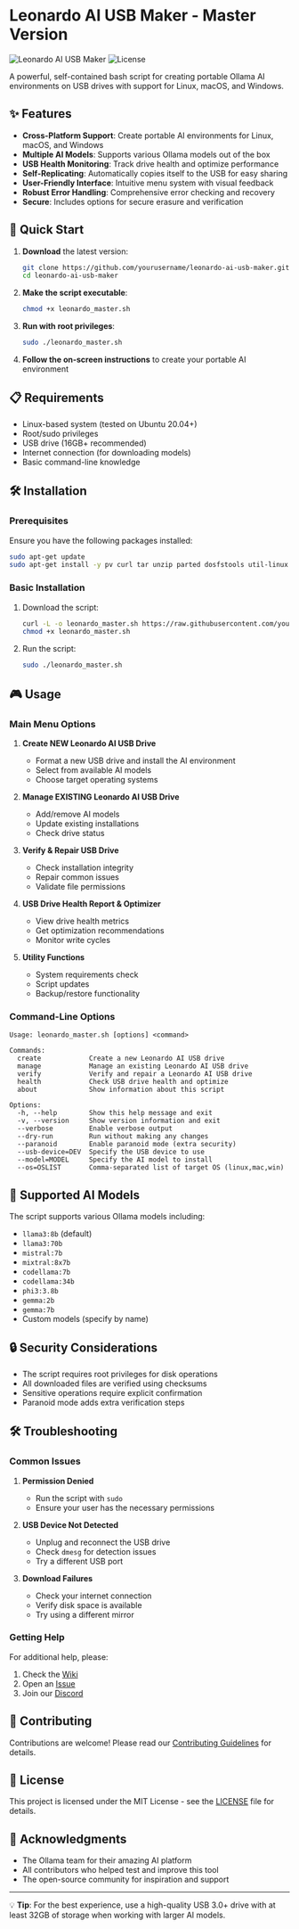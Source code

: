 # Leonardo AI USB Maker - Master Version

![Leonardo AI USB Maker](https://img.shields.io/badge/Version-1.0.0-blue)
![License](https://img.shields.io/badge/License-MIT-green)

A powerful, self-contained bash script for creating portable Ollama AI environments on USB drives with support for Linux, macOS, and Windows.

## ✨ Features

- **Cross-Platform Support**: Create portable AI environments for Linux, macOS, and Windows
- **Multiple AI Models**: Supports various Ollama models out of the box
- **USB Health Monitoring**: Track drive health and optimize performance
- **Self-Replicating**: Automatically copies itself to the USB for easy sharing
- **User-Friendly Interface**: Intuitive menu system with visual feedback
- **Robust Error Handling**: Comprehensive error checking and recovery
- **Secure**: Includes options for secure erasure and verification

## 🚀 Quick Start

1. **Download** the latest version:
   ```bash
   git clone https://github.com/yourusername/leonardo-ai-usb-maker.git
   cd leonardo-ai-usb-maker
   ```

2. **Make the script executable**:
   ```bash
   chmod +x leonardo_master.sh
   ```

3. **Run with root privileges**:
   ```bash
   sudo ./leonardo_master.sh
   ```

4. **Follow the on-screen instructions** to create your portable AI environment

## 📋 Requirements

- Linux-based system (tested on Ubuntu 20.04+)
- Root/sudo privileges
- USB drive (16GB+ recommended)
- Internet connection (for downloading models)
- Basic command-line knowledge

## 🛠️ Installation

### Prerequisites

Ensure you have the following packages installed:

```bash
sudo apt-get update
sudo apt-get install -y pv curl tar unzip parted dosfstools util-linux coreutils
```

### Basic Installation

1. Download the script:
   ```bash
   curl -L -o leonardo_master.sh https://raw.githubusercontent.com/yourusername/leonardo-ai-usb-maker/main/leonardo_master.sh
   chmod +x leonardo_master.sh
   ```

2. Run the script:
   ```bash
   sudo ./leonardo_master.sh
   ```

## 🎮 Usage

### Main Menu Options

1. **Create NEW Leonardo AI USB Drive**
   - Format a new USB drive and install the AI environment
   - Select from available AI models
   - Choose target operating systems

2. **Manage EXISTING Leonardo AI USB Drive**
   - Add/remove AI models
   - Update existing installations
   - Check drive status

3. **Verify & Repair USB Drive**
   - Check installation integrity
   - Repair common issues
   - Validate file permissions

4. **USB Drive Health Report & Optimizer**
   - View drive health metrics
   - Get optimization recommendations
   - Monitor write cycles

5. **Utility Functions**
   - System requirements check
   - Script updates
   - Backup/restore functionality

### Command-Line Options

```
Usage: leonardo_master.sh [options] <command>

Commands:
  create            Create a new Leonardo AI USB drive
  manage            Manage an existing Leonardo AI USB drive
  verify            Verify and repair a Leonardo AI USB drive
  health            Check USB drive health and optimize
  about             Show information about this script

Options:
  -h, --help        Show this help message and exit
  -v, --version     Show version information and exit
  --verbose         Enable verbose output
  --dry-run         Run without making any changes
  --paranoid        Enable paranoid mode (extra security)
  --usb-device=DEV  Specify the USB device to use
  --model=MODEL     Specify the AI model to install
  --os=OSLIST       Comma-separated list of target OS (linux,mac,win)
```

## 🤖 Supported AI Models

The script supports various Ollama models including:

- `llama3:8b` (default)
- `llama3:70b`
- `mistral:7b`
- `mixtral:8x7b`
- `codellama:7b`
- `codellama:34b`
- `phi3:3.8b`
- `gemma:2b`
- `gemma:7b`
- Custom models (specify by name)

## 🔒 Security Considerations

- The script requires root privileges for disk operations
- All downloaded files are verified using checksums
- Sensitive operations require explicit confirmation
- Paranoid mode adds extra verification steps

## 🛠️ Troubleshooting

### Common Issues

1. **Permission Denied**
   - Run the script with `sudo`
   - Ensure your user has the necessary permissions

2. **USB Device Not Detected**
   - Unplug and reconnect the USB drive
   - Check `dmesg` for detection issues
   - Try a different USB port

3. **Download Failures**
   - Check your internet connection
   - Verify disk space is available
   - Try using a different mirror

### Getting Help

For additional help, please:
1. Check the [Wiki](https://github.com/yourusername/leonardo-ai-usb-maker/wiki)
2. Open an [Issue](https://github.com/yourusername/leonardo-ai-usb-maker/issues)
3. Join our [Discord](https://discord.gg/your-invite-link)

## 🤝 Contributing

Contributions are welcome! Please read our [Contributing Guidelines](CONTRIBUTING.md) for details.

## 📄 License

This project is licensed under the MIT License - see the [LICENSE](LICENSE) file for details.

## 🙏 Acknowledgments

- The Ollama team for their amazing AI platform
- All contributors who helped test and improve this tool
- The open-source community for inspiration and support

---

💡 **Tip**: For the best experience, use a high-quality USB 3.0+ drive with at least 32GB of storage when working with larger AI models.
